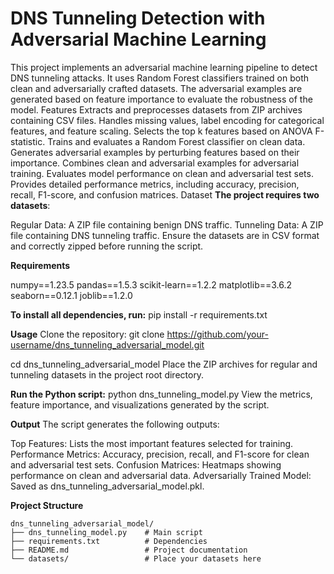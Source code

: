 # DNS Tunneling Detection with Adversarial Machine Learning
This project implements an adversarial machine learning pipeline to detect DNS tunneling attacks. It uses Random Forest classifiers trained on both clean and adversarially crafted datasets. The adversarial examples are generated based on feature importance to evaluate the robustness of the model.
Features
Extracts and preprocesses datasets from ZIP archives containing CSV files.
Handles missing values, label encoding for categorical features, and feature scaling.
Selects the top k features based on ANOVA F-statistic.
Trains and evaluates a Random Forest classifier on clean data.
Generates adversarial examples by perturbing features based on their importance.
Combines clean and adversarial examples for adversarial training.
Evaluates model performance on clean and adversarial test sets.
Provides detailed performance metrics, including accuracy, precision, recall, F1-score, and confusion matrices.
Dataset
**The project requires two datasets**:

Regular Data: A ZIP file containing benign DNS traffic.
Tunneling Data: A ZIP file containing DNS tunneling traffic.
Ensure the datasets are in CSV format and correctly zipped before running the script.

**Requirements**

numpy==1.23.5
pandas==1.5.3
scikit-learn==1.2.2
matplotlib==3.6.2
seaborn==0.12.1
joblib==1.2.0


**To install all dependencies, run:**
pip install -r requirements.txt

**Usage**
Clone the repository:
git clone https://github.com/your-username/dns_tunneling_adversarial_model.git

cd dns_tunneling_adversarial_model
Place the ZIP archives for regular and tunneling datasets in the project root directory.

**Run the Python script:**
python dns_tunneling_model.py
View the metrics, feature importance, and visualizations generated by the script.

**Output**
The script generates the following outputs:

Top Features: Lists the most important features selected for training.
Performance Metrics: Accuracy, precision, recall, and F1-score for clean and adversarial test sets.
Confusion Matrices: Heatmaps showing performance on clean and adversarial data.
Adversarially Trained Model: Saved as dns_tunneling_adversarial_model.pkl.

**Project Structure**
```plaintext
dns_tunneling_adversarial_model/
├── dns_tunneling_model.py    # Main script
├── requirements.txt          # Dependencies
├── README.md                 # Project documentation
└── datasets/                 # Place your datasets here


